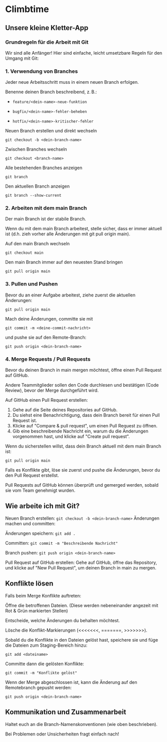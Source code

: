 # Climbtime

## Unsere kleine Kletter-App

### Grundregeln für die Arbeit mit Git

Wir sind alle Anfänger! Hier sind einfache, leicht umsetzbare Regeln für den Umgang mit Git:

### 1. Verwendung von Branches

Jeder neue Arbeitsschritt muss in einem neuen Branch erfolgen.

Benenne deinen Branch beschreibend, z. B.:

- ```feature/<dein-name>-neue-funktion```

- ```bugfix/<dein-name>-fehler-beheben```

- ```hotfix/<dein-name>-kritischer-fehler```

Neuen Branch erstellen und direkt wechseln

```git checkout -b <dein-branch-name>```

 Zwischen Branches wechseln

```git checkout <branch-name>```

 Alle bestehenden Branches anzeigen

```git branch```

 Den aktuellen Branch anzeigen

```git branch --show-current```

### 2. Arbeiten mit dem main Branch

Der main Branch ist der stabile Branch.

Wenn du mit dem main Branch arbeitest, stelle sicher, dass er immer aktuell ist (d.h. zieh vorher alle Änderungen mit git pull origin main).

Auf den main Branch wechseln

```git checkout main```

Den main Branch immer auf den neuesten Stand bringen

```git pull origin main```

### 3. Pullen und Pushen

Bevor du an einer Aufgabe arbeitest, ziehe zuerst die aktuellen Änderungen:

```git pull origin main```

Mach deine Änderungen, committe sie mit

```git commit -m <deine-commit-nachricht>```

und pushe sie auf den Remote-Branch:

```git push origin <dein-branch-name>```

### 4. Merge Requests / Pull Requests

Bevor du deinen Branch in main mergen möchtest, öffne einen Pull Request auf GitHub.

Andere Teammitglieder sollen den Code durchlesen und bestätigen (Code Review), bevor der Merge durchgeführt wird.

Auf GitHub einen Pull Request erstellen:

1. Gehe auf die Seite deines Repositories auf GitHub.
2. Du siehst eine Benachrichtigung, dass dein Branch bereit für einen Pull Request ist.
3. Klicke auf "Compare & pull request", um einen Pull Request zu öffnen.
4. Gib eine beschreibende Nachricht ein, warum du die Änderungen vorgenommen hast, und klicke auf "Create pull request".

Wenn du sicherstellen willst, dass dein Branch aktuell mit dem main Branch ist:

```git pull origin main```

Falls es Konflikte gibt, löse sie zuerst und pushe die Änderungen, bevor du den Pull Request erstellst.

Pull Requests auf GitHub können überprüft und gemerged werden, sobald sie vom Team genehmigt wurden.

## Wie arbeite ich mit Git?

Neuen Branch erstellen:
```git checkout -b <dein-branch-name>```
Änderungen machen und committen:

Änderungen speichern:
```git add .```

Committen:
```git commit -m "Beschreibende Nachricht"```

Branch pushen:
```git push origin <dein-branch-name>```

Pull Request auf GitHub erstellen:
Gehe auf GitHub, öffne das Repository, und klicke auf "New Pull Request", um deinen Branch in main zu mergen.

## Konflikte lösen

Falls beim Merge Konflikte auftreten:

Öffne die betroffenen Dateien. (Diese werden nebeneinander angezeit mit Rot & Grün markierten Stellen)

Entscheide, welche Änderungen du behalten möchtest.

Lösche die Konflikt-Markierungen (<<<<<<<, =======, >>>>>>>).

Sobald du die Konflikte in den Dateien gelöst hast, speichere sie und füge die Dateien zum Staging-Bereich hinzu:

```git add <dateiname>```

Committe dann die gelösten Konflikte:

```git commit -m "Konflikte gelöst"```

Wenn der Merge abgeschlossen ist, kann die Änderung auf den Remotebranch gepusht werden:

```git push origin <dein-branch-name>```

## Kommunikation und Zusammenarbeit

Haltet euch an die Branch-Namenskonventionen (wie oben beschrieben).

Bei Problemen oder Unsicherheiten fragt einfach nach!
